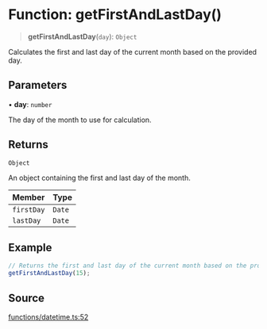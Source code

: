 # Function: getFirstAndLastDay()

> **getFirstAndLastDay**(`day`): `Object`

Calculates the first and last day of the current month based on the provided day.

## Parameters

• **day**: `number`

The day of the month to use for calculation.

## Returns

`Object`

An object containing the first and last day of the month.

| Member | Type |
| :------ | :------ |
| `firstDay` | `Date` |
| `lastDay` | `Date` |

## Example

```ts
// Returns the first and last day of the current month based on the provided day
getFirstAndLastDay(15);
```

## Source

[functions/datetime.ts:52](https://github.com/bucharitesh/octopop/blob/79bf9c3/packages/utils/src/functions/datetime.ts#L52)
